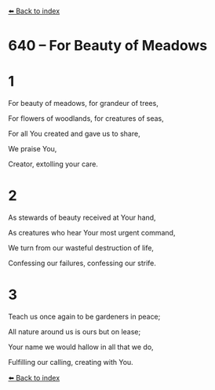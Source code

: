 [⬅️ Back to index](../README.md)

# 640 – For Beauty of Meadows





# 1

For beauty of meadows, for grandeur of trees,

For flowers of woodlands, for creatures of seas,

For all You created and gave us to share,

We praise You,

Creator, extolling your care.



# 2

As stewards of beauty received at Your hand,

As creatures who hear Your most urgent command,

We turn from our wasteful destruction of life,

Confessing our failures, confessing our strife.



# 3

Teach us once again to be gardeners in peace;

All nature around us is ours but on lease;

Your name we would hallow in all that we do,

Fulfilling our calling, creating with You.

[⬅️ Back to index](../README.md)
